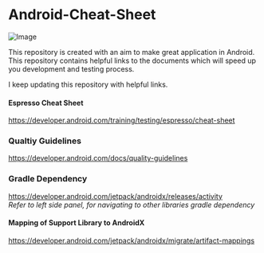 # Android-Cheat-Sheet  

![Image](https://img.shields.io/badge/version-1.0-blue)

This repository is created with an aim to make great application in Android.  
This repository contains helpful links to the documents which will speed up you development and testing process.

I keep updating this repository with helpful links.

#### Espresso Cheat Sheet
https://developer.android.com/training/testing/espresso/cheat-sheet

### Qualtiy Guidelines
https://developer.android.com/docs/quality-guidelines

### Gradle Dependency  
https://developer.android.com/jetpack/androidx/releases/activity  
*Refer to left side panel, for navigating to other libraries gradle dependency*

#### Mapping of Support Library to AndroidX
https://developer.android.com/jetpack/androidx/migrate/artifact-mappings
